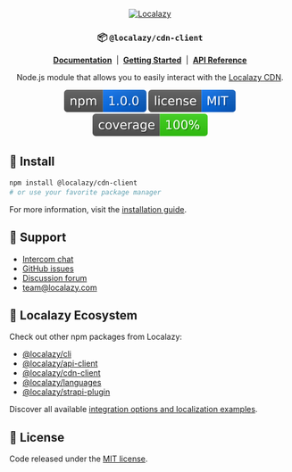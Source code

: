 <div align="center">

[<img src="https://localazy.com/directus9/assets/9fc36b9c-81b7-4dbf-bd82-b64cd984090f" width="285" height="50" alt="Localazy" >](https://localazy.com)

### 📦 `@localazy/cdn-client`

[**Documentation**](https://localazy.github.io/cdn-client/) &nbsp;|&nbsp;
[**Getting Started**](https://localazy.github.io/cdn-client/get-started/introduction.html) &nbsp;|&nbsp;
[**API Reference**](https://localazy.github.io/cdn-client/reference/client-api.html)

[//]: # ([**Live Demo**]&#40;&#41;)

Node.js module that allows you to easily interact with the [Localazy CDN](https://localazy.com/docs/cdn/cdn-introduction).

[![coverage](.github/badges/version.svg)](https://www.npmjs.com/package/@localazy/cdn-client)
[![coverage](.github/badges/license.svg)](https://github.com/localazy/cdn-client/blob/main/LICENSE)
[![coverage](.github/badges/coverage.svg)](https://github.com/localazy/cdn-client/actions)

</div>

## 🔧 Install

```bash
npm install @localazy/cdn-client
# or use your favorite package manager
```

For more information, visit the [installation guide](https://localazy.github.io/cdn-client/get-started/install.html).

## 🛟 Support

- [Intercom chat](https://localazy.com)
- [GitHub issues](https://github.com/localazy/cdn-client/issues)
- [Discussion forum](https://discuss.localazy.com/)
- [team@localazy.com](mailto:team@localazy.com)

## 💙 Localazy Ecosystem

Check out other npm packages from Localazy:

- [@localazy/cli](https://www.npmjs.com/package/@localazy/cli)
- [@localazy/api-client](https://www.npmjs.com/package/@localazy/api-client)
- [@localazy/cdn-client](https://www.npmjs.com/package/@localazy/cdn-client)
- [@localazy/languages](https://www.npmjs.com/package/@localazy/languages)
- [@localazy/strapi-plugin](https://www.npmjs.com/package/@localazy/strapi-plugin)

Discover all available [integration options and localization examples](https://github.com/localazy).

## 📜 License

Code released under the [MIT license](LICENSE).
